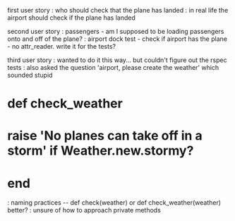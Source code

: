 
first user story
: who should check that the plane has landed
: in real life the airport should check if the plane has landed

second user story
: passengers - am I supposed to be loading passengers onto and off of the plane?
: airport dock test - check if airport has the plane - no attr_reader. write it for the tests?

third user story
: wanted to do it this way... but couldn't figure out the rspec tests
: also asked the question 'airport, please create the weather' which sounded stupid
  # def check_weather
  #   raise 'No planes can take off in a storm' if Weather.new.stormy?
  # end
: naming practices -- def check(weather) or def check_weather(weather) better?
: unsure of how to approach private methods 
